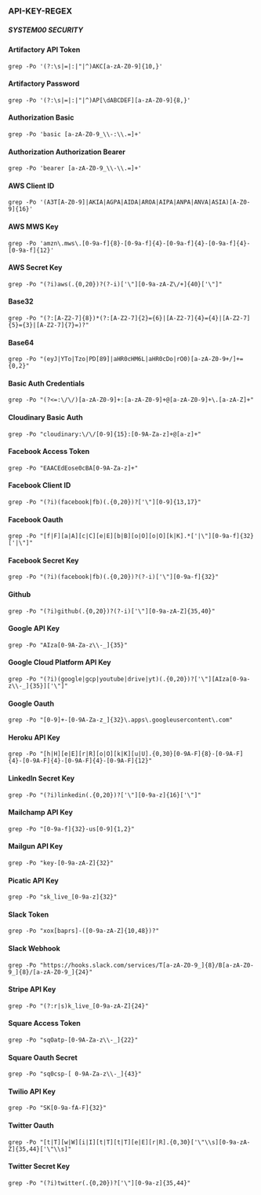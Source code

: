
### API-KEY-REGEX
##### SYSTEM00 SECURITY

#### Artifactory API Token   
```
grep -Po '(?:\s|=|:|"|^)AKC[a-zA-Z0-9]{10,}'
```

#### Artifactory Password 
```
grep -Po '(?:\s|=|:|"|^)AP[\dABCDEF][a-zA-Z0-9]{8,}'
```
#### Authorization Basic   
```
grep -Po 'basic [a-zA-Z0-9_\\-:\\.=]+'
```
####  Authorization Authorization Bearer  
```
grep -Po 'bearer [a-zA-Z0-9_\\-\\.=]+'
```
#### AWS Client ID  
```
grep -Po '(A3T[A-Z0-9]|AKIA|AGPA|AIDA|AROA|AIPA|ANPA|ANVA|ASIA)[A-Z0-9]{16}'
```
#### AWS MWS Key  
```
grep -Po 'amzn\.mws\.[0-9a-f]{8}-[0-9a-f]{4}-[0-9a-f]{4}-[0-9a-f]{4}-[0-9a-f]{12}'
```
#### AWS Secret Key
```
grep -Po "(?i)aws(.{0,20})?(?-i)['\"][0-9a-zA-Z\/+]{40}['\"]"
```
#### Base32   
```
grep -Po "(?:[A-Z2-7]{8})*(?:[A-Z2-7]{2}={6}|[A-Z2-7]{4}={4}|[A-Z2-7]{5}={3}|[A-Z2-7]{7}=)?"
```
#### Base64  
```
grep -Po "(eyJ|YTo|Tzo|PD[89]|aHR0cHM6L|aHR0cDo|rO0)[a-zA-Z0-9+/]+={0,2}"
```
#### Basic Auth Credentials 
```
grep -Po "(?<=:\/\/)[a-zA-Z0-9]+:[a-zA-Z0-9]+@[a-zA-Z0-9]+\.[a-zA-Z]+"
```
#### Cloudinary Basic Auth 
```
grep -Po "cloudinary:\/\/[0-9]{15}:[0-9A-Za-z]+@[a-z]+"
```
#### Facebook Access Token  
```
grep -Po "EAACEdEose0cBA[0-9A-Za-z]+"
```
#### Facebook Client ID  
```
grep -Po "(?i)(facebook|fb)(.{0,20})?['\"][0-9]{13,17}"
```
#### Facebook Oauth  
```
grep -Po "[f|F][a|A][c|C][e|E][b|B][o|O][o|O][k|K].*['|\"][0-9a-f]{32}['|\"]"
```
#### Facebook Secret Key  
```
grep -Po "(?i)(facebook|fb)(.{0,20})?(?-i)['\"][0-9a-f]{32}"
```
#### Github  
```
grep -Po "(?i)github(.{0,20})?(?-i)['\"][0-9a-zA-Z]{35,40}"
```
#### Google API Key 
```
grep -Po "AIza[0-9A-Za-z\\-_]{35}"
```
#### Google Cloud Platform API Key  
```
grep -Po "(?i)(google|gcp|youtube|drive|yt)(.{0,20})?['\"][AIza[0-9a-z\\-_]{35}]['\"]"
```
#### Google Oauth   
```
grep -Po "[0-9]+-[0-9A-Za-z_]{32}\.apps\.googleusercontent\.com"
```
#### Heroku API Key  
```
grep -Po "[h|H][e|E][r|R][o|O][k|K][u|U].{0,30}[0-9A-F]{8}-[0-9A-F]{4}-[0-9A-F]{4}-[0-9A-F]{4}-[0-9A-F]{12}"
```
#### LinkedIn Secret Key
```
grep -Po "(?i)linkedin(.{0,20})?['\"][0-9a-z]{16}['\"]"
```
#### Mailchamp API Key
```
grep -Po "[0-9a-f]{32}-us[0-9]{1,2}"
```
#### Mailgun API Key 
```
grep -Po "key-[0-9a-zA-Z]{32}"
```
#### Picatic API Key   
```
grep -Po "sk_live_[0-9a-z]{32}"
```
#### Slack Token  
```
grep -Po "xox[baprs]-([0-9a-zA-Z]{10,48})?"
```
#### Slack Webhook 
```
grep -Po "https://hooks.slack.com/services/T[a-zA-Z0-9_]{8}/B[a-zA-Z0-9_]{8}/[a-zA-Z0-9_]{24}"
```
#### Stripe API Key 
```
grep -Po "(?:r|s)k_live_[0-9a-zA-Z]{24}"
```
#### Square Access Token
```
grep -Po "sqOatp-[0-9A-Za-z\\-_]{22}"
```
#### Square Oauth Secret  
```
grep -Po "sq0csp-[ 0-9A-Za-z\\-_]{43}"
```
#### Twilio API Key 
```
grep -Po "SK[0-9a-fA-F]{32}"
```
#### Twitter Oauth  
```
grep -Po "[t|T][w|W][i|I][t|T][t|T][e|E][r|R].{0,30}['\"\\s][0-9a-zA-Z]{35,44}['\"\\s]"
```
#### Twitter Secret Key   
```
grep -Po "(?i)twitter(.{0,20})?['\"][0-9a-z]{35,44}"
```
